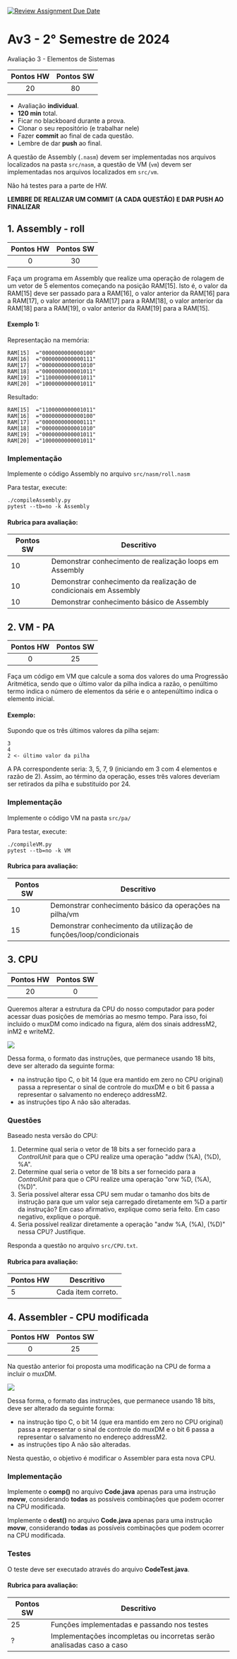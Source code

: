 [![Review Assignment Due Date](https://classroom.github.com/assets/deadline-readme-button-22041afd0340ce965d47ae6ef1cefeee28c7c493a6346c4f15d667ab976d596c.svg)](https://classroom.github.com/a/p4A0ECzq)
# Av3 - 2° Semestre de 2024


Avaliação 3 - Elementos de Sistemas

| Pontos HW | Pontos SW |
|:---------:|:---------:|
| 20        | 80        |

- Avaliação **individual**.
- **120 min** total.
- Ficar no blackboard durante a prova.
- Clonar o seu repositório (e trabalhar nele)
- Fazer **commit** ao final de cada questão.
- Lembre de dar **push** ao final.


A questão de Assembly (`.nasm`) devem ser implementadas nos arquivos localizados na pasta `src/nasm`, a questão de VM (`vm`) devem ser implementadas nos arquivos localizados em `src/vm`. 

Não há testes para a parte de HW.


**LEMBRE DE REALIZAR UM COMMIT (A CADA QUESTÃO) E DAR PUSH AO FINALIZAR**

## 1. Assembly - roll


| Pontos HW | Pontos SW |
|:---------:|:---------:|
| 0         | 30        |

Faça um programa em Assembly que realize uma operação de rolagem de um vetor de 5 elementos começando na posição RAM[15]. Isto é, o valor da RAM[15] deve ser passado para a RAM[16], o valor anterior da RAM[16] para a RAM[17], o valor anterior da RAM[17] para a RAM[18], o valor anterior da RAM[18] para a RAM[19], o valor anterior da RAM[19] para a RAM[15].

    
#### Exemplo 1:

Representação na memória:
```
RAM[15]  ="0000000000000100"
RAM[16]  ="0000000000000111"
RAM[17]  ="0000000000001010"
RAM[18]  ="0000000000001011"
RAM[19]  ="1100000000001011"
RAM[20]  ="1000000000001011"
```
Resultado:
```
RAM[15]  ="1100000000001011"
RAM[16]  ="0000000000000100"
RAM[17]  ="0000000000000111"
RAM[18]  ="0000000000001010"
RAM[19]  ="0000000000001011"
RAM[20]  ="1000000000001011"
```

### Implementação

Implemente o código Assembly no arquivo `src/nasm/roll.nasm`

Para testar, execute:

```
./compileAssembly.py
pytest --tb=no -k Assembly
```


#### Rubrica para avaliação:

| Pontos SW | Descritivo                                              |
|-----------|---------------------------------------------------------|
| 10        | Demonstrar conhecimento de realização loops em Assembly |
| 10        | Demonstrar conhecimento da realização de condicionais em Assembly            |
| 10        | Demonstrar conhecimento básico de Assembly    |


## 2. VM - PA


| Pontos HW | Pontos SW |
|:---------:|:---------:|
| 0         | 25       |

Faça um código em VM que calcule a soma dos valores do uma Progressão Aritmética, sendo que o último valor da pilha indica a razão, o penúltimo termo indica o número de elementos da série e o antepenúltimo indica o elemento inicial.

    
#### Exemplo:

Supondo que os três últimos valores da pilha sejam:

```
3
4
2 <- último valor da pilha
```

A PA correspondente seria: 3, 5, 7, 9 (iniciando em 3 com 4 elementos e razão de 2).
Assim, ao término da operação, esses três valores deveriam ser retirados da pilha e substituído por 24.

### Implementação

Implemente o código VM na pasta `src/pa/`

Para testar, execute:

```
./compileVM.py
pytest --tb=no -k VM
```

#### Rubrica para avaliação:

| Pontos SW | Descritivo                                                                   |
|-----------|------------------------------------------------------------------------------|
| 10        | Demonstrar conhecimento básico da operações na pilha/vm           |
| 15        | Demonstrar conhecimento da utilização de funções/loop/condicionais            |

## 3. CPU


| Pontos HW | Pontos SW |
|:---------:|:---------:|
| 20        | 0       |


Queremos alterar a estrutura da CPU do nosso computador para poder acessar duas posições de memórias ao mesmo tempo. Para isso, foi incluido o muxDM como indicado na figura, além dos sinais addressM2, inM2 e writeM2.
 

![](figs/CPU_muxDM.png)


Dessa forma, o formato das instruções, que permanece usando 18 bits, deve ser alterado da seguinte forma:

- na instrução tipo C, o bit 14 (que era mantido em zero no CPU original) passa a representar o sinal de controle do muxDM e o bit 6 passa a representar o salvamento no endereço addressM2.
- as instruções tipo A não são alteradas.

### Questões

Baseado nesta versão do CPU:

1. Determine qual seria o vetor de 18 bits a ser fornecido para a _ControlUnit_ para que o CPU realize uma operação "addw (%A), (%D), %A".
2. Determine qual seria o vetor de 18 bits a ser fornecido para a _ControlUnit_ para que o CPU realize uma operação "orw %D, (%A), (%D)".
3. Seria possível alterar essa CPU sem mudar o tamanho dos bits de instrução para que um valor seja carregado diretamente em %D a partir da instrução? Em caso afirmativo, explique como seria feito. Em caso negativo, explique o porquê.
4. Seria possível realizar diretamente a operação "andw %A,  (%A), (%D)" nessa CPU? Justifique.

Responda a questão no arquivo `src/CPU.txt`.


#### Rubrica para avaliação:

| Pontos HW | Descritivo         |
|-----------|--------------------|
| 5         | Cada item correto. |


## 4. Assembler - CPU modificada


| Pontos HW | Pontos SW |
|:---------:|:---------:|
| 0         | 25        |

Na questão anterior foi proposta uma modificação na CPU de forma a incluir o muxDM. 

![](figs/CPU_muxDM.png)

Dessa forma, o formato das instruções, que permanece usando 18 bits, deve ser alterado da seguinte forma:

- na instrução tipo C, o bit 14 (que era mantido em zero no CPU original) passa a representar o sinal de controle do muxDM e o bit 6 passa a representar o salvamento no endereço addressM2.
- as instruções tipo A não são alteradas.

Nesta questão, o objetivo é modificar o Assembler para esta nova CPU.

### Implementação

Implemente o **comp()** no arquivo **Code.java** apenas para uma instrução **movw**, considerando **todas** as possíveis combinações que podem ocorrer na CPU modificada.

Implemente o **dest()** no arquivo **Code.java** apenas para uma instrução **movw**, considerando **todas** as possíveis combinações que podem ocorrer na CPU modificada.

### Testes

O teste deve ser executado através do arquivo **CodeTest.java**.


#### Rubrica para avaliação:

| Pontos SW | Descritivo                                                            |
|-----------|-----------------------------------------------------------------------|
| 25               | Funções implementadas e passando nos testes                                  |
| ?         | Implementações incompletas ou incorretas serão analisadas caso a caso |

